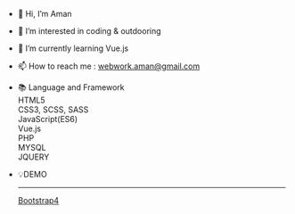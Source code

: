- 👋 Hi, I’m Aman
- 👀 I’m interested in coding & outdooring
- 🌱 I’m currently learning Vue.js 
- 📫 How to reach me : webwork.aman@gmail.com

- 📚 Language and Framework<br>
HTML5<br>
CSS3, SCSS, SASS<br>
JavaScript(ES6)<br>
Vue.js<br>
PHP<br>
MYSQL<br>
JQUERY<br>

- 💡DEMO <hr>
<a href="http://127.0.0.1:5501/index.html">Bootstrap4</a>

<!---
WebworkAman/WebworkAman is a ✨ special ✨ repository because its `README.md` (this file) appears on your GitHub profile.
You can click the Preview link to take a look at your changes.
--->
